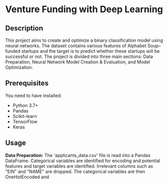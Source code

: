 # Venture Funding with Deep Learning

## Description
This project aims to create and optimize a binary classification model using neural networks. The dataset contains various features of Alphabet Soup–funded startups and the target is to predict whether these startups will be successful or not. The project is divided into three main sections: Data Preparation, Neural Network Model Creation & Evaluation, and Model Optimization.

## Prerequisites
You need to have installed:
- Python 3.7+
- Pandas
- Scikit-learn
- TensorFlow
- Keras

## Usage
 __Data Preparation:__ The 'applicants_data.csv' file is read into a Pandas DataFrame. Categorical variables are identified for encoding and potential features and target variables are identified. Irrelevant columns such as "EIN" and "NAME" are dropped. The categorical variables are then OneHotEncoded and
